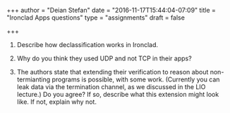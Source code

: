 +++
author = "Deian Stefan"
date = "2016-11-17T15:44:04-07:09"
title = "Ironclad Apps questions"
type = "assignments"
draft = false

+++

1. Describe how declassification works in Ironclad.

2. Why do you think they used UDP and not TCP in their apps?

3. The authors state that extending their verification to reason about
   non-termianting programs is possible, with some work. (Currently you can
   leak data via the termination channel, as we discussed in the LIO lecture.)
   Do you agree? If so, describe what this extension might look like. If not,
   explain why not.
